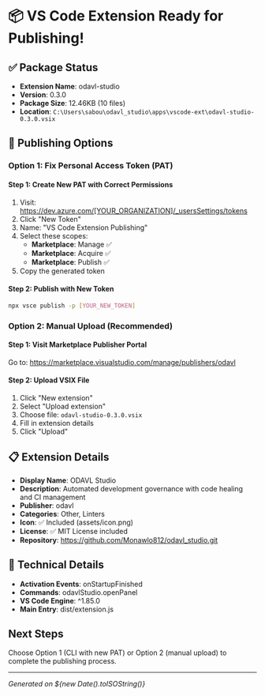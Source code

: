 # 📦 VS Code Extension Ready for Publishing!

## ✅ Package Status

- **Extension Name**: odavl-studio
- **Version**: 0.3.0
- **Package Size**: 12.46KB (10 files)
- **Location**: `C:\Users\sabou\odavl_studio\apps\vscode-ext\odavl-studio-0.3.0.vsix`

## 🚀 Publishing Options

### Option 1: Fix Personal Access Token (PAT)

#### Step 1: Create New PAT with Correct Permissions

1. Visit: https://dev.azure.com/[YOUR_ORGANIZATION]/_usersSettings/tokens
2. Click "New Token"
3. Name: "VS Code Extension Publishing"
4. Select these scopes:
   - **Marketplace**: Manage ✅
   - **Marketplace**: Acquire ✅
   - **Marketplace**: Publish ✅
5. Copy the generated token

#### Step 2: Publish with New Token

```bash
npx vsce publish -p [YOUR_NEW_TOKEN]
```

### Option 2: Manual Upload (Recommended)

#### Step 1: Visit Marketplace Publisher Portal

Go to: https://marketplace.visualstudio.com/manage/publishers/odavl

#### Step 2: Upload VSIX File

1. Click "New extension"
2. Select "Upload extension"
3. Choose file: `odavl-studio-0.3.0.vsix`
4. Fill in extension details
5. Click "Upload"

## 📋 Extension Details

- **Display Name**: ODAVL Studio
- **Description**: Automated development governance with code healing and CI management
- **Publisher**: odavl
- **Categories**: Other, Linters
- **Icon**: ✅ Included (assets/icon.png)
- **License**: ✅ MIT License included
- **Repository**: https://github.com/Monawlo812/odavl_studio.git

## 🔧 Technical Details

- **Activation Events**: onStartupFinished
- **Commands**: odavlStudio.openPanel
- **VS Code Engine**: ^1.85.0
- **Main Entry**: dist/extension.js

## Next Steps

Choose Option 1 (CLI with new PAT) or Option 2 (manual upload) to complete the publishing process.

---

_Generated on ${new Date().toISOString()}_

